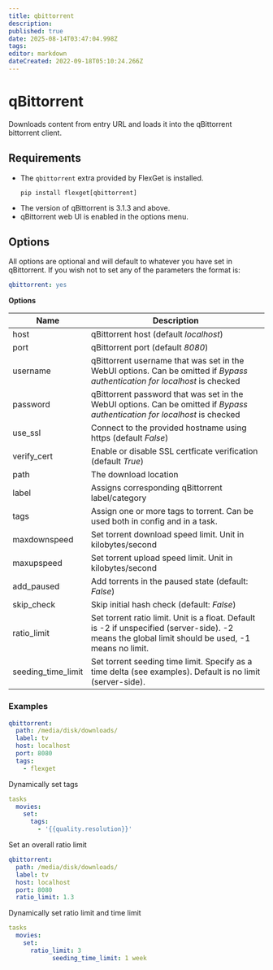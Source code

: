 ```yaml
---
title: qbittorrent
description: 
published: true
date: 2025-08-14T03:47:04.998Z
tags: 
editor: markdown
dateCreated: 2022-09-18T05:10:24.266Z
---
```


# qBittorrent
Downloads content from entry URL and loads it into the  qBittorrent bittorrent client.

## Requirements
- The `qbittorrent` extra provided by FlexGet is installed.
  ```
  pip install flexget[qbittorrent]
  ```
- The version of qBittorrent is 3.1.3 and above.
- qBittorrent web UI is enabled in the options menu.

## Options

All options are optional and will default to whatever you have set in qBittorrent. If you wish not to set any of the parameters the format is:

```yaml
qbittorrent: yes
```

**Options**

|  Name  |  Description  |
| --- | --- |
| host | qBittorrent host (default *localhost*) |
| port | qBittorrent port (default *8080*) |
| username | qBittorrent username that was set in the WebUI options. Can be omitted if *Bypass authentication for localhost* is checked |
| password | qBittorrent password that was set in the WebUI options. Can be omitted if *Bypass authentication for localhost* is checked |
| use_ssl | Connect to the provided hostname using https (default *False*) |
| verify_cert | Enable or disable SSL certficate verification (default *True*) |
| path | The download location |
| label | Assigns corresponding qBittorrent label/category |
| tags | Assign one or more tags to torrent. Can be used both in config and in a task. |
| maxdownspeed | Set torrent download speed limit. Unit in kilobytes/second |
| maxupspeed | Set torrent upload speed limit. Unit in kilobytes/second |
| add_paused | Add torrents in the paused state (default: *False*) |
| skip_check | Skip initial hash check (default: *False*) |
| ratio_limit | Set torrent ratio limit. Unit is a float. Default is -2 if unspecified (server-side). -2 means the global limit should be used, -1 means no limit. |
| seeding_time_limit | Set torrent seeding time limit. Specify as a time delta (see examples). Default is no limit (server-side). |

### Examples

```yaml
qbittorrent:
  path: /media/disk/downloads/
  label: tv
  host: localhost
  port: 8080
  tags:
    - flexget
```

Dynamically set tags

```yaml
tasks
  movies:
    set:
      tags:
        - '{{quality.resolution}}'
```

Set an overall ratio limit

```yaml
qbittorrent:
  path: /media/disk/downloads/
  label: tv
  host: localhost
  port: 8080
  ratio_limit: 1.3
```

Dynamically set ratio limit and time limit

```yaml
tasks
  movies:
    set:
      ratio_limit: 3
			seeding_time_limit: 1 week
```